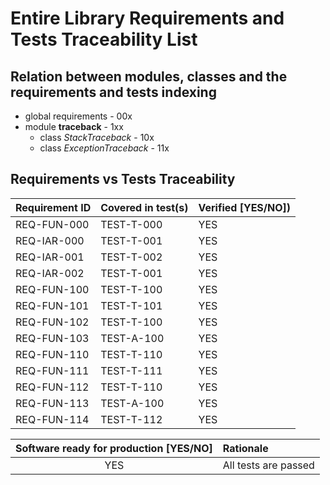 # Entire Library Requirements and Tests Traceability List

## Relation between modules, classes and the requirements and tests indexing

* global requirements - 00x
* module **traceback** - 1xx
  * class *StackTraceback* - 10x
  * class *ExceptionTraceback* - 11x

## Requirements vs Tests Traceability

| **Requirement ID** | **Covered in test(s)** | **Verified \[YES/NO\]**) |
| :----------------- | :--------------------- | :----------------------- |
| REQ-FUN-000        | TEST-T-000             | YES                      |
| REQ-IAR-000        | TEST-T-001             | YES                      |
| REQ-IAR-001        | TEST-T-002             | YES                      |
| REQ-IAR-002        | TEST-T-001             | YES                      |
| REQ-FUN-100        | TEST-T-100             | YES                      |
| REQ-FUN-101        | TEST-T-101             | YES                      |
| REQ-FUN-102        | TEST-T-100             | YES                      |
| REQ-FUN-103        | TEST-A-100             | YES                      |
| REQ-FUN-110        | TEST-T-110             | YES                      |
| REQ-FUN-111        | TEST-T-111             | YES                      |
| REQ-FUN-112        | TEST-T-110             | YES                      |
| REQ-FUN-113        | TEST-A-100             | YES                      |
| REQ-FUN-114        | TEST-T-112             | YES                      |

| **Software ready for production \[YES/NO\]** | **Rationale**                 |
| :------------------------------------------: | :---------------------------- |
| YES                                          | All tests are passed          |
